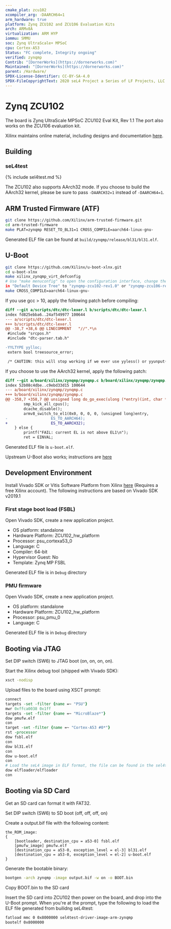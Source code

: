 ```yaml
---
cmake_plat: zcu102
xcompiler_arg: -DAARCH64=1
arm_hardware: true
platform: Zynq ZCU102 and ZCU106 Evaluation Kits
arch: ARMv8A
virtualization: ARM HYP
iommu: SMMU
soc: Zynq UltraScale+ MPSoC
cpu: Cortex-A53
Status: "FC complete, Integrity ongoing"
verified: zynqmp
Contrib: "[DornerWorks](https://dornerworks.com)"
Maintained: "[DornerWorks](https://dornerworks.com)"
parent: /Hardware/
SPDX-License-Identifier: CC-BY-SA-4.0
SPDX-FileCopyrightText: 2020 seL4 Project a Series of LF Projects, LLC.
---
```


# Zynq ZCU102

The board is Zynq UltraScale MPSoC ZCU102 Eval Kit, Rev 1.1
The port also works on the ZCU106 evaluation kit.

Xilinx maintains online material, including designs and documentation [here](http://www.xilinx.com/zcu102).

## Building
### seL4test

{% include sel4test.md %}

The ZCU102 also supports AArch32 mode. If you choose to build the AArch32 kernel,
please be sure to pass `-DAARCH32=1` instead of `-DAARCH64=1`.

## ARM Trusted Firmware (ATF)
```bash
git clone https://github.com/Xilinx/arm-trusted-firmware.git
cd arm-trusted-firmware
make PLAT=zynqmp RESET_TO_BL31=1 CROSS_COMPILE=aarch64-linux-gnu-
```
Generated ELF file can be found at `build/zynqmp/release/bl31/bl31.elf`.

## U-Boot
```bash
git clone https://github.com/Xilinx/u-boot-xlnx.git
cd u-boot-xlnx
make xilinx_zynqmp_virt_defconfig
# Use "make menuconfig" to open the configuration interface, change the value
in "Default Device Tree" to "zynqmp-zcu102-rev1.0" or "zynqmp-zcu106-rev1.0"
make CROSS_COMPILE=aarch64-linux-gnu-
```
If you use gcc > 10, apply the following patch before compiling:
```patch
diff --git a/scripts/dtc/dtc-lexer.l b/scripts/dtc/dtc-lexer.l
index fd825ebba6..24af549977 100644
--- a/scripts/dtc/dtc-lexer.l
+++ b/scripts/dtc/dtc-lexer.l
@@ -38,7 +38,6 @@ LINECOMMENT	"//".*\n
 #include "srcpos.h"
 #include "dtc-parser.tab.h"

-YYLTYPE yylloc;
 extern bool treesource_error;

 /* CAUTION: this will stop working if we ever use yyless() or yyunput() */
```
If you choose to use the AArch32 kernel, apply the following patch:
```patch
diff --git a/board/xilinx/zynqmp/zynqmp.c b/board/xilinx/zynqmp/zynqmp.c
index 52b08c4dbe..c9ebd33d15 100644
--- a/board/xilinx/zynqmp/zynqmp.c
+++ b/board/xilinx/zynqmp/zynqmp.c
@@ -358,7 +358,7 @@ unsigned long do_go_exec(ulong (*entry)(int, char * const []), int argc,
 		smp_kick_all_cpus();
 		dcache_disable();
 		armv8_switch_to_el1(0x0, 0, 0, 0, (unsigned long)entry,
-				    ES_TO_AARCH64);
+				    ES_TO_AARCH32);
 	} else {
 		printf("FAIL: current EL is not above EL1\n");
 		ret = EINVAL;
```
Generated ELF file is `u-boot.elf`.

Upstream U-Boot also works; instructions are [here](https://u-boot.readthedocs.io/en/stable/board/xilinx/zynqmp.html)

## Development Environment

Install Vivado SDK or Vitis Software Platform from Xilinx [here](http://www.xilinx.com/support/download.html)
(Requires a free Xilinx account). The following instructions are based on Vivado SDK v2019.1

### First stage boot load (FSBL)

Open Vivado SDK, create a new application project.
- OS platform: standalone
- Hardware Platform: ZCU102_hw_platform
- Processor: psu_cortexa53_0
- Language: C
- Compiler: 64-bit
- Hypervisor Guest: No
- Template: Zynq MP FSBL

Generated ELF file is in `Debug` directory

### PMU firmware

Open Vivado SDK, create a new application project.
- OS platform: standalone
- Hardware Platform: ZCU102_hw_platform
- Processor: psu_pmu_0
- Language: C

Generated ELF file is in `Debug` directory

## Booting via JTAG

Set DIP switch (SW6) to JTAG boot (on, on, on, on).

Start the Xilinx debug tool (shipped with Vivado SDK):
```bash
xsct -nodisp
```
Upload files to the board using XSCT prompt:
```tcl
connect
targets -set -filter {name =~ "PSU"}
mwr 0xffca0038 0x1ff
targets -set -filter {name =~ "MicroBlaze*"}
dow pmufw.elf
con
target -set -filter {name =~ "Cortex-A53 #0*"}
rst -processor
dow fsbl.elf
con
dow bl31.elf
con
dow u-boot.elf
con
# Load the seL4 image in ELF format, the file can be found in the sel4test build directory
dow elfloader/elfloader
con
```

## Booting via SD Card

Get an SD card can format it with FAT32.

Set DIP switch (SW6) to SD boot (off, off, off, on)

Create a output.bif file with the following content:
```
the_ROM_image:
{
    [bootloader, destination_cpu = a53-0] fsbl.elf
    [pmufw_image] pmufw.elf
    [destination_cpu = a53-0, exception_level = el-3] bl31.elf
    [destination_cpu = a53-0, exception_level = el-2] u-boot.elf
}
```
Generate the bootable binary:
```bash
bootgen -arch zynqmp -image output.bif -w on -o BOOT.bin
```
Copy BOOT.bin to the SD card

Insert the SD card into ZCU102 then power on the board, and drop into the U-Boot
prompt. When you're at the prompt, type the following to load the ELF file generated
from builidng seL4test:
```bash
fatload mmc 0 0x8000000 sel4test-driver-image-arm-zynqmp
bootelf 0x8000000
```

